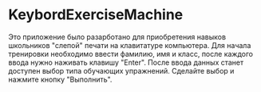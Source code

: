 # KeybordExerciseMachine
Это приложение было разарботано для приобретения навыков школьников "слепой" печати на клавитатуре компьютера.
Для начала тренировки необходимо ввести фамилию, имя и класс, после каждого ввода нужно наживать клавишу "Enter".
После ввода данных станет доступен выбор типа обучающих упражнений. Сделайте выбор и нажмите кнопку "Выполнить".

